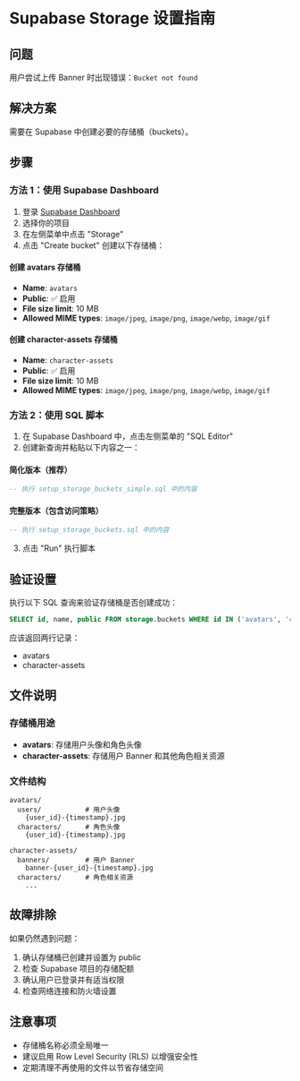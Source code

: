 # Supabase Storage 设置指南

## 问题

用户尝试上传 Banner 时出现错误：`Bucket not found`

## 解决方案

需要在 Supabase 中创建必要的存储桶（buckets）。

## 步骤

### 方法 1：使用 Supabase Dashboard

1. 登录 [Supabase Dashboard](https://supabase.com/dashboard)
2. 选择你的项目
3. 在左侧菜单中点击 "Storage"
4. 点击 "Create bucket" 创建以下存储桶：

#### 创建 avatars 存储桶

- **Name**: `avatars`
- **Public**: ✅ 启用
- **File size limit**: 10 MB
- **Allowed MIME types**: `image/jpeg`, `image/png`, `image/webp`, `image/gif`

#### 创建 character-assets 存储桶

- **Name**: `character-assets`
- **Public**: ✅ 启用
- **File size limit**: 10 MB
- **Allowed MIME types**: `image/jpeg`, `image/png`, `image/webp`, `image/gif`

### 方法 2：使用 SQL 脚本

1. 在 Supabase Dashboard 中，点击左侧菜单的 "SQL Editor"
2. 创建新查询并粘贴以下内容之一：

#### 简化版本（推荐）

```sql
-- 执行 setup_storage_buckets_simple.sql 中的内容
```

#### 完整版本（包含访问策略）

```sql
-- 执行 setup_storage_buckets.sql 中的内容
```

3. 点击 "Run" 执行脚本

## 验证设置

执行以下 SQL 查询来验证存储桶是否创建成功：

```sql
SELECT id, name, public FROM storage.buckets WHERE id IN ('avatars', 'character-assets');
```

应该返回两行记录：

- avatars
- character-assets

## 文件说明

### 存储桶用途

- **avatars**: 存储用户头像和角色头像
- **character-assets**: 存储用户 Banner 和其他角色相关资源

### 文件结构

```
avatars/
  users/           # 用户头像
    {user_id}-{timestamp}.jpg
  characters/      # 角色头像
    {user_id}-{timestamp}.jpg

character-assets/
  banners/         # 用户 Banner
    banner-{user_id}-{timestamp}.jpg
  characters/      # 角色相关资源
    ...
```

## 故障排除

如果仍然遇到问题：

1. 确认存储桶已创建并设置为 public
2. 检查 Supabase 项目的存储配额
3. 确认用户已登录并有适当权限
4. 检查网络连接和防火墙设置

## 注意事项

- 存储桶名称必须全局唯一
- 建议启用 Row Level Security (RLS) 以增强安全性
- 定期清理不再使用的文件以节省存储空间
